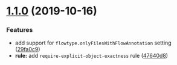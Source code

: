 # [1.1.0](https://github.com/acmecryptocorp/eslint-plugin/compare/v1.0.0...v1.1.0) (2019-10-16)


### Features

* add support for `flowtype.onlyFilesWithFlowAnnotation` setting ([29fa0c9](https://github.com/acmecryptocorp/eslint-plugin/commit/29fa0c9234fc1f32b9c6c374ccf5c5823884734e))
* **rule:** add `require-explicit-object-exactness` rule ([47640d8](https://github.com/acmecryptocorp/eslint-plugin/commit/47640d84962f3125864a6dca63c8550717de39bc))
